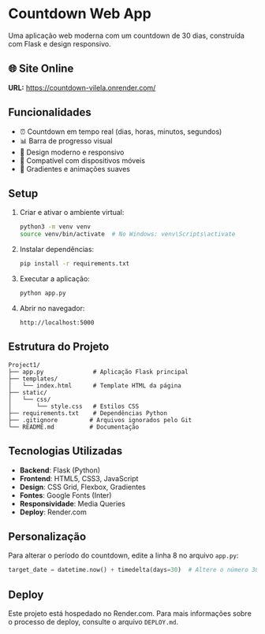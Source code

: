 # Countdown Web App

Uma aplicação web moderna com um countdown de 30 dias, construída com Flask e design responsivo.

## 🌐 **Site Online**
**URL:** https://countdown-vilela.onrender.com/

## Funcionalidades

- ⏰ Countdown em tempo real (dias, horas, minutos, segundos)
- 📊 Barra de progresso visual
- 🎨 Design moderno e responsivo
- 📱 Compatível com dispositivos móveis
- 🌈 Gradientes e animações suaves

## Setup

1. Criar e ativar o ambiente virtual:
   ```bash
   python3 -m venv venv
   source venv/bin/activate  # No Windows: venv\Scripts\activate
   ```

2. Instalar dependências:
   ```bash
   pip install -r requirements.txt
   ```

3. Executar a aplicação:
   ```bash
   python app.py
   ```

4. Abrir no navegador:
   ```
   http://localhost:5000
   ```

## Estrutura do Projeto

```
Project1/
├── app.py              # Aplicação Flask principal
├── templates/
│   └── index.html      # Template HTML da página
├── static/
│   └── css/
│       └── style.css   # Estilos CSS
├── requirements.txt    # Dependências Python
├── .gitignore         # Arquivos ignorados pelo Git
└── README.md          # Documentação
```

## Tecnologias Utilizadas

- **Backend**: Flask (Python)
- **Frontend**: HTML5, CSS3, JavaScript
- **Design**: CSS Grid, Flexbox, Gradientes
- **Fontes**: Google Fonts (Inter)
- **Responsividade**: Media Queries
- **Deploy**: Render.com

## Personalização

Para alterar o período do countdown, edite a linha 8 no arquivo `app.py`:
```python
target_date = datetime.now() + timedelta(days=30)  # Altere o número 30
```

## Deploy

Este projeto está hospedado no Render.com. Para mais informações sobre o processo de deploy, consulte o arquivo `DEPLOY.md`.
